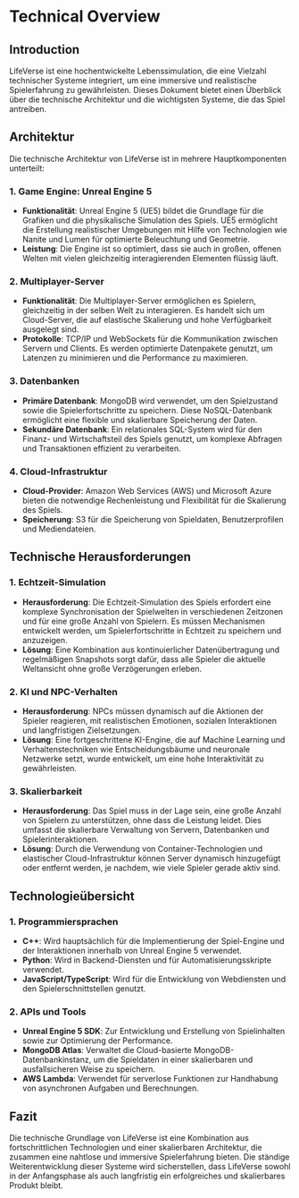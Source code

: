 # Technical Overview

## Introduction

LifeVerse ist eine hochentwickelte Lebenssimulation, die eine Vielzahl technischer Systeme integriert, um eine immersive und realistische Spielerfahrung zu gewährleisten. Dieses Dokument bietet einen Überblick über die technische Architektur und die wichtigsten Systeme, die das Spiel antreiben.

## Architektur

Die technische Architektur von LifeVerse ist in mehrere Hauptkomponenten unterteilt:

### 1. Game Engine: Unreal Engine 5
- **Funktionalität**: Unreal Engine 5 (UE5) bildet die Grundlage für die Grafiken und die physikalische Simulation des Spiels. UE5 ermöglicht die Erstellung realistischer Umgebungen mit Hilfe von Technologien wie Nanite und Lumen für optimierte Beleuchtung und Geometrie.
- **Leistung**: Die Engine ist so optimiert, dass sie auch in großen, offenen Welten mit vielen gleichzeitig interagierenden Elementen flüssig läuft.

### 2. Multiplayer-Server
- **Funktionalität**: Die Multiplayer-Server ermöglichen es Spielern, gleichzeitig in der selben Welt zu interagieren. Es handelt sich um Cloud-Server, die auf elastische Skalierung und hohe Verfügbarkeit ausgelegt sind.
- **Protokolle**: TCP/IP und WebSockets für die Kommunikation zwischen Servern und Clients. Es werden optimierte Datenpakete genutzt, um Latenzen zu minimieren und die Performance zu maximieren.

### 3. Datenbanken
- **Primäre Datenbank**: MongoDB wird verwendet, um den Spielzustand sowie die Spielerfortschritte zu speichern. Diese NoSQL-Datenbank ermöglicht eine flexible und skalierbare Speicherung der Daten.
- **Sekundäre Datenbank**: Ein relationales SQL-System wird für den Finanz- und Wirtschaftsteil des Spiels genutzt, um komplexe Abfragen und Transaktionen effizient zu verarbeiten.

### 4. Cloud-Infrastruktur
- **Cloud-Provider**: Amazon Web Services (AWS) und Microsoft Azure bieten die notwendige Rechenleistung und Flexibilität für die Skalierung des Spiels.
- **Speicherung**: S3 für die Speicherung von Spieldaten, Benutzerprofilen und Mediendateien.

## Technische Herausforderungen

### 1. Echtzeit-Simulation
- **Herausforderung**: Die Echtzeit-Simulation des Spiels erfordert eine komplexe Synchronisation der Spielwelten in verschiedenen Zeitzonen und für eine große Anzahl von Spielern. Es müssen Mechanismen entwickelt werden, um Spielerfortschritte in Echtzeit zu speichern und anzuzeigen.
- **Lösung**: Eine Kombination aus kontinuierlicher Datenübertragung und regelmäßigen Snapshots sorgt dafür, dass alle Spieler die aktuelle Weltansicht ohne große Verzögerungen erleben.

### 2. KI und NPC-Verhalten
- **Herausforderung**: NPCs müssen dynamisch auf die Aktionen der Spieler reagieren, mit realistischen Emotionen, sozialen Interaktionen und langfristigen Zielsetzungen.
- **Lösung**: Eine fortgeschrittene KI-Engine, die auf Machine Learning und Verhaltenstechniken wie Entscheidungsbäume und neuronale Netzwerke setzt, wurde entwickelt, um eine hohe Interaktivität zu gewährleisten.

### 3. Skalierbarkeit
- **Herausforderung**: Das Spiel muss in der Lage sein, eine große Anzahl von Spielern zu unterstützen, ohne dass die Leistung leidet. Dies umfasst die skalierbare Verwaltung von Servern, Datenbanken und Spielerinteraktionen.
- **Lösung**: Durch die Verwendung von Container-Technologien und elastischer Cloud-Infrastruktur können Server dynamisch hinzugefügt oder entfernt werden, je nachdem, wie viele Spieler gerade aktiv sind.

## Technologieübersicht

### 1. Programmiersprachen
- **C++**: Wird hauptsächlich für die Implementierung der Spiel-Engine und der Interaktionen innerhalb von Unreal Engine 5 verwendet.
- **Python**: Wird in Backend-Diensten und für Automatisierungsskripte verwendet.
- **JavaScript/TypeScript**: Wird für die Entwicklung von Webdiensten und den Spielerschnittstellen genutzt.

### 2. APIs und Tools
- **Unreal Engine 5 SDK**: Zur Entwicklung und Erstellung von Spielinhalten sowie zur Optimierung der Performance.
- **MongoDB Atlas**: Verwaltet die Cloud-basierte MongoDB-Datenbankinstanz, um die Spieldaten in einer skalierbaren und ausfallsicheren Weise zu speichern.
- **AWS Lambda**: Verwendet für serverlose Funktionen zur Handhabung von asynchronen Aufgaben und Berechnungen.

## Fazit

Die technische Grundlage von LifeVerse ist eine Kombination aus fortschrittlichen Technologien und einer skalierbaren Architektur, die zusammen eine nahtlose und immersive Spielerfahrung bieten. Die ständige Weiterentwicklung dieser Systeme wird sicherstellen, dass LifeVerse sowohl in der Anfangsphase als auch langfristig ein erfolgreiches und skalierbares Produkt bleibt.
